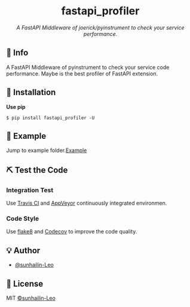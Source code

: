 <h1 align="center">fastapi_profiler</h1>
<p align="center">
    <em>A FastAPI Middleware of joerick/pyinstrument to check your service performance.</em>
</p>
<p align="center">
</p>

<p align="center">
</p>

## 📣 Info

A FastAPI Middleware of pyinstrument to check your service code performance. Maybe is the best profiler of FastAPI extension.

## 🔰 Installation

**Use pip**
```shell
$ pip install fastapi_profiler -U
```

## 📝 Example

Jump to example folder.[Example]()

## ⛏ Test the Code

### Integration Test

Use [Travis CI](https://travis-ci.org/) and [AppVeyor](https://ci.appveyor.com/) continuously integrated environmen.

### Code Style

Use [flake8](http://flake8.pycqa.org/en/latest/index.html) and [Codecov](https://codecov.io/) to improve the code quality.

## 💡 Author

* [@sunhailin-Leo](https://github.com/sunhailin-Leo)

## 📃 License

MIT [©sunhailin-Leo](https://github.com/sunhailin-Leo)